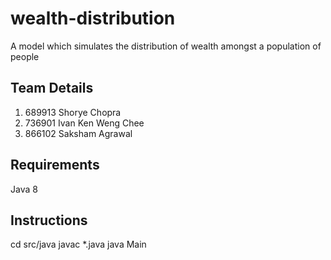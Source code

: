 # wealth-distribution
A model which simulates the distribution of wealth amongst a population of people

## Team Details
1. 689913 Shorye Chopra
2. 736901 Ivan Ken Weng Chee
3. 866102 Saksham Agrawal

## Requirements
Java 8

## Instructions
cd src/java
javac *.java
java Main
